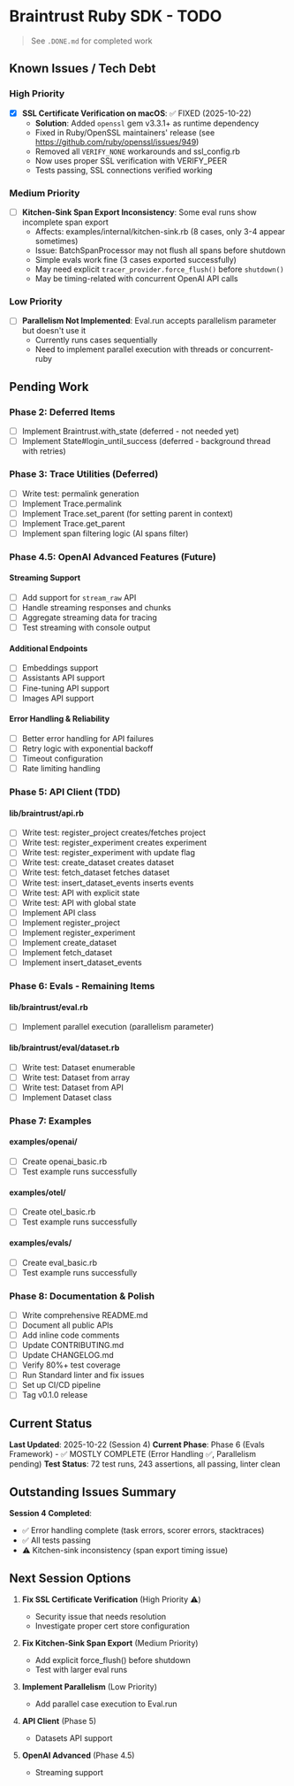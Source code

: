 # Braintrust Ruby SDK - TODO

> See `.DONE.md` for completed work

## Known Issues / Tech Debt

### High Priority

- [x] **SSL Certificate Verification on macOS**: ✅ FIXED (2025-10-22)
  - **Solution**: Added `openssl` gem v3.3.1+ as runtime dependency
  - Fixed in Ruby/OpenSSL maintainers' release (see https://github.com/ruby/openssl/issues/949)
  - Removed all `VERIFY_NONE` workarounds and ssl_config.rb
  - Now uses proper SSL verification with VERIFY_PEER
  - Tests passing, SSL connections verified working

### Medium Priority

- [ ] **Kitchen-Sink Span Export Inconsistency**: Some eval runs show incomplete span export
  - Affects: examples/internal/kitchen-sink.rb (8 cases, only 3-4 appear sometimes)
  - Issue: BatchSpanProcessor may not flush all spans before shutdown
  - Simple evals work fine (3 cases exported successfully)
  - May need explicit `tracer_provider.force_flush()` before `shutdown()`
  - May be timing-related with concurrent OpenAI API calls

### Low Priority

- [ ] **Parallelism Not Implemented**: Eval.run accepts parallelism parameter but doesn't use it
  - Currently runs cases sequentially
  - Need to implement parallel execution with threads or concurrent-ruby

## Pending Work

### Phase 2: Deferred Items
- [ ] Implement Braintrust.with_state (deferred - not needed yet)
- [ ] Implement State#login_until_success (deferred - background thread with retries)

### Phase 3: Trace Utilities (Deferred)
- [ ] Write test: permalink generation
- [ ] Implement Trace.permalink
- [ ] Implement Trace.set_parent (for setting parent in context)
- [ ] Implement Trace.get_parent
- [ ] Implement span filtering logic (AI spans filter)

### Phase 4.5: OpenAI Advanced Features (Future)

#### Streaming Support
- [ ] Add support for `stream_raw` API
- [ ] Handle streaming responses and chunks
- [ ] Aggregate streaming data for tracing
- [ ] Test streaming with console output

#### Additional Endpoints
- [ ] Embeddings support
- [ ] Assistants API support
- [ ] Fine-tuning API support
- [ ] Images API support

#### Error Handling & Reliability
- [ ] Better error handling for API failures
- [ ] Retry logic with exponential backoff
- [ ] Timeout configuration
- [ ] Rate limiting handling

### Phase 5: API Client (TDD)

#### lib/braintrust/api.rb
- [ ] Write test: register_project creates/fetches project
- [ ] Write test: register_experiment creates experiment
- [ ] Write test: register_experiment with update flag
- [ ] Write test: create_dataset creates dataset
- [ ] Write test: fetch_dataset fetches dataset
- [ ] Write test: insert_dataset_events inserts events
- [ ] Write test: API with explicit state
- [ ] Write test: API with global state
- [ ] Implement API class
- [ ] Implement register_project
- [ ] Implement register_experiment
- [ ] Implement create_dataset
- [ ] Implement fetch_dataset
- [ ] Implement insert_dataset_events

### Phase 6: Evals - Remaining Items

#### lib/braintrust/eval.rb
- [ ] Implement parallel execution (parallelism parameter)

#### lib/braintrust/eval/dataset.rb
- [ ] Write test: Dataset enumerable
- [ ] Write test: Dataset from array
- [ ] Write test: Dataset from API
- [ ] Implement Dataset class

### Phase 7: Examples

#### examples/openai/
- [ ] Create openai_basic.rb
- [ ] Test example runs successfully

#### examples/otel/
- [ ] Create otel_basic.rb
- [ ] Test example runs successfully

#### examples/evals/
- [ ] Create eval_basic.rb
- [ ] Test example runs successfully

### Phase 8: Documentation & Polish

- [ ] Write comprehensive README.md
- [ ] Document all public APIs
- [ ] Add inline code comments
- [ ] Update CONTRIBUTING.md
- [ ] Update CHANGELOG.md
- [ ] Verify 80%+ test coverage
- [ ] Run Standard linter and fix issues
- [ ] Set up CI/CD pipeline
- [ ] Tag v0.1.0 release

## Current Status

**Last Updated**: 2025-10-22 (Session 4)
**Current Phase**: Phase 6 (Evals Framework) - ✅ MOSTLY COMPLETE (Error Handling ✅, Parallelism pending)
**Test Status**: 72 test runs, 243 assertions, all passing, linter clean

## Outstanding Issues Summary

**Session 4 Completed**:
- ✅ Error handling complete (task errors, scorer errors, stacktraces)
- ✅ All tests passing
- ⚠️ Kitchen-sink inconsistency (span export timing issue)

## Next Session Options

1. **Fix SSL Certificate Verification** (High Priority ⚠️)
   - Security issue that needs resolution
   - Investigate proper cert store configuration

2. **Fix Kitchen-Sink Span Export** (Medium Priority)
   - Add explicit force_flush() before shutdown
   - Test with larger eval runs

3. **Implement Parallelism** (Low Priority)
   - Add parallel case execution to Eval.run

4. **API Client** (Phase 5)
   - Datasets API support

5. **OpenAI Advanced** (Phase 4.5)
   - Streaming support
